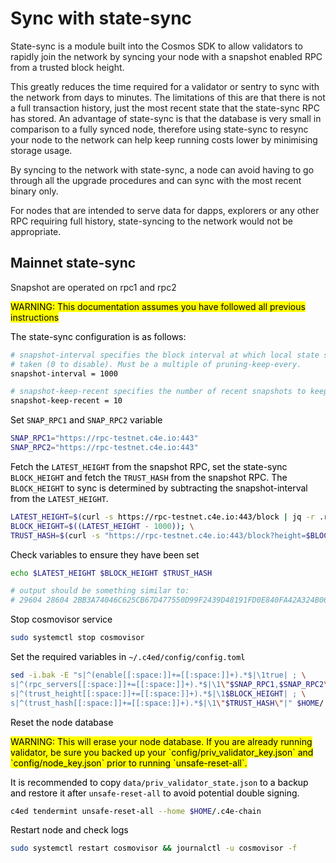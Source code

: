 <!--
order: 8
-->
# Sync with state-sync

State-sync is a module built into the Cosmos SDK to allow validators to rapidly join the network by syncing your node with a snapshot enabled RPC from a trusted block height.&#x20;

This greatly reduces the time required for a validator or sentry to sync with the network from days to minutes. The limitations of this are that there is not a full transaction history, just the most recent state that the state-sync RPC has stored. An advantage of state-sync is that the database is very small in comparison to a fully synced node, therefore using state-sync to resync your node to the network can help keep running costs lower by minimising storage usage.

By syncing to the network with state-sync, a node can avoid having to go through all the upgrade procedures and can sync with the most recent binary only.

For nodes that are intended to serve data for dapps, explorers or any other RPC requiring full history, state-syncing to the network would not be appropriate.&#x20;

## Mainnet state-sync
Snapshot are operated on rpc1 and rpc2


<mark >
WARNING:  This documentation assumes you have followed all previous  instructions

The state-sync configuration is as follows:

```bash
# snapshot-interval specifies the block interval at which local state sync snapshots are
# taken (0 to disable). Must be a multiple of pruning-keep-every.
snapshot-interval = 1000

# snapshot-keep-recent specifies the number of recent snapshots to keep and serve (0 to keep all).
snapshot-keep-recent = 10
```

Set `SNAP_RPC1` and `SNAP_RPC2` variable

```bash
SNAP_RPC1="https://rpc-testnet.c4e.io:443"
SNAP_RPC2="https://rpc-testnet.c4e.io:443"
```

Fetch the `LATEST_HEIGHT` from the snapshot RPC, set the state-sync `BLOCK_HEIGHT` and fetch the `TRUST_HASH` from the snapshot RPC. The `BLOCK_HEIGHT` to sync is determined by subtracting the snapshot-interval from the `LATEST_HEIGHT`.&#x20;

```bash
LATEST_HEIGHT=$(curl -s https://rpc-testnet.c4e.io:443/block | jq -r .result.block.header.height); \
BLOCK_HEIGHT=$((LATEST_HEIGHT - 1000)); \
TRUST_HASH=$(curl -s "https://rpc-testnet.c4e.io:443/block?height=$BLOCK_HEIGHT" | jq -r .result.block_id.hash)
```

Check variables to ensure they have been set

```bash
echo $LATEST_HEIGHT $BLOCK_HEIGHT $TRUST_HASH

# output should be something similar to:
# 29604 28604 2BB3A74046C625CB67D477550D99F2439D48191FD0E840FA42A324B0629A612A
```

Stop cosmovisor service
```bash
sudo systemctl stop cosmovisor
```

Set the required variables in `~/.c4ed/config/config.toml`

```bash
sed -i.bak -E "s|^(enable[[:space:]]+=[[:space:]]+).*$|\1true| ; \
s|^(rpc_servers[[:space:]]+=[[:space:]]+).*$|\1\"$SNAP_RPC1,$SNAP_RPC2\"| ; \
s|^(trust_height[[:space:]]+=[[:space:]]+).*$|\1$BLOCK_HEIGHT| ; \
s|^(trust_hash[[:space:]]+=[[:space:]]+).*$|\1\"$TRUST_HASH\"|" $HOME/.c4e-chain/config/config.toml
```

Reset the node database


<mark >
WARNING: This will erase your node database. If you are already running validator, be sure you backed up your `config/priv_validator_key.json` and `config/node_key.json` prior to running `unsafe-reset-all`.
</mark>

It is recommended to copy `data/priv_validator_state.json` to a backup and restore it after `unsafe-reset-all` to avoid potential double signing.


```bash
c4ed tendermint unsafe-reset-all --home $HOME/.c4e-chain
```

Restart node and check logs

```bash
sudo systemctl restart cosmovisor && journalctl -u cosmovisor -f
```